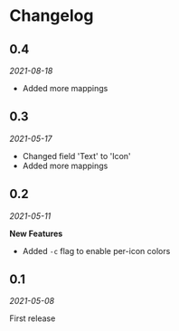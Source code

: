 # Changelog

## 0.4
_2021-08-18_

- Added more mappings

## 0.3
_2021-05-17_

- Changed field 'Text' to 'Icon'
- Added more mappings

## 0.2
_2021-05-11_

**New Features**
- Added `-c` flag to enable per-icon colors 

## 0.1
_2021-05-08_

First release
